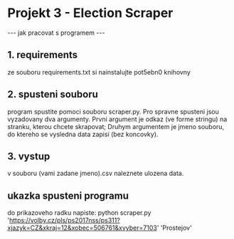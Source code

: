 # Projekt 3 - Election Scraper
--- jak pracovat s programem ---

## 1. requirements
ze souboru requirements.txt si nainstalujte pot5ebn0 knihovny

## 2. spusteni souboru
program spustite pomoci souboru scraper.py. Pro spravne spusteni jsou vyzadovany dva argumenty. 
Prvni argument je odkaz (ve forme stringu) na stranku, kterou chcete skrapovat;
Druhym argumentem je jmeno souboru, do ktereho se vysledna data zapisi (bez koncovky).

## 3. vystup
v souboru (vami zadane jmeno).csv naleznete ulozena data.

## ukazka spusteni programu
do prikazoveho radku napiste:
python scraper.py 'https://volby.cz/pls/ps2017nss/ps311?xjazyk=CZ&xkraj=12&xobec=506761&xvyber=7103' 'Prostejov'
